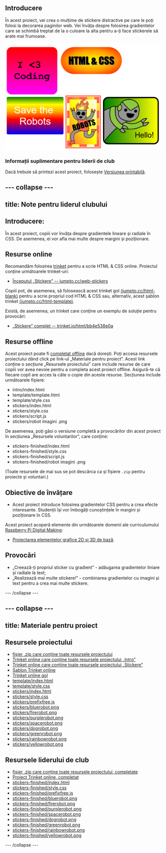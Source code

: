 ## Introducere

În acest proiect, vei crea o mulțime de stickere distractive pe care le poți folosi la decorarea paginilor web. Vei învăța despre folosirea gradientelor care se schimbă treptat de la o culoare la alta pentru a-ți face stickerele să arate mai frumoase.

![screenshot](images/stickers-finished.png)

### Informații suplimentare pentru liderii de club

Dacă trebuie să printezi acest proiect, folosește [Versiunea printabilă](https://projects.raspberrypi.org/en/projects/stickers/print).

## \--- collapse \---

## title: Note pentru liderul clubului

## Introducere:

În acest proiect, copiii vor învăța despre gradientele lineare și radiale în CSS. De asemenea, ei vor afla mai multe despre margini și poziționare.

## Resurse online

Recomandăm folosirea [trinket](https://trinket.io/) pentru a scrie HTML & CSS online. Proiectul conține următoarele trinket-uri:

* [Începutul „Stickere” -- jumpto.cc/web-stickers](http://jumpto.cc/web-stickers)

Copiii pot, de asemenea, să folosească acest trinket gol [(jumpto.cc/html-blank)](http://jumpto.cc/html-blank) pentru a scrie propriul cod HTML & CSS sau, alternativ, acest șablon trinket [(jumpto.cc/html-template)](http://jumpto.cc/html-template).

Există, de asemenea, un trinket care conține un exemplu de soluție pentru provocări:

* [„Stickere” complet -- trinket.io/html/bb4e538e0a](https://trinket.io/html/bb4e538e0a)

## Resurse offline

Acest proiect poate fi [completat offline](https://www.codeclubprojects.org/en-GB/resources/webdev-working-offline/) dacă dorești. Poți accesa resursele proiectului dând click pe link-ul „Materiale pentru proiect”. Acest link conține o secțiune „Resursele proiectului” care include resurse de care copiii vor avea nevoie pentru a completa acest proiect offline. Asigură-te că fiecare copil are acces la câte o copie din aceste resurse. Secțiunea include următoarele fișiere:

* intro/index.html
* template/template.html
* template/style.css
* stickers/index.html
* stickers/style.css
* stickers/script.js
* stickers/robot imagini .png

De asemenea, poți găsi o versiune completă a provocărilor din acest proiect în secțiunea „Resursele voluntarilor”, care conține:

* stickers-finished/index.html
* stickers-finished/style.css
* stickers-finished/script.js
* stickers-finished/robot imagini .png

(Toate resursele de mai sus se pot descărca ca și fișiere `.zip` pentru proiecte și voluntari.)

## Obiective de învățare

* Acest proiect introduce folosirea gradientelor CSS pentru a crea efecte interesante. Studenții își vor îmbogăți cunoștințele în margini și poziționare în CSS. 

Acest proiect acoperă elemente din următoarele domenii ale curriculumului [Raspberry Pi Digital Making](http://rpf.io/curriculum):

* [Proiectarea elementelor grafice 2D și 3D de bază](https://www.raspberrypi.org/curriculum/design/creator).

## Provocări

* „Creează-ți propriul sticker cu gradient” - adăugarea gradientelor liniare și radiale la text;
* „Realizează mai multe stickere!” - combinarea gradientelor cu imagini și text pentru a crea mai multe stickere.

\--- /collapse \---

## \--- collapse \---

## title: Materiale pentru proiect

## Resursele proiectului

* [fișier .zip care conține toate resursele proiectului](resources/stickers-project-resources.zip)
* [Trinket online care conține toate resursele proiectului „Intro”](http://jumpto.cc/web-intro)
* [Trinket online care conține toate resursele proiectului „Stickere”](http://jumpto.cc/web-stickers)
* [Șablon Trinket online](http://jumpto.cc/trinket-template)
* [Trinket online gol](http://jumpto.cc/trinket-blank)
* [template/index.html](resources/template-index.html)
* [template/style.css](resources/template-style.css)
* [stickers/index.html](resources/stickers-index.html)
* [stickers/style.css](resources/stickers-style.css)
* [stickers/prefixfree.js](resources/stickers-prefixfree.js)
* [stickers/bluerobot.png](resources/stickers-bluerobot.png)
* [stickers/firerobot.png](resources/stickers-firerobot.png)
* [stickers/purplerobot.png](resources/stickers-purplerobot.png)
* [stickers/spacerobot.png](resources/stickers-spacerobot.png)
* [stickers/dogrobot.png](resources/stickers-dogrobot.png)
* [stickers/greenrobot.png](resources/stickers-greenrobot.png)
* [stickers/rainbowrobot.png](resources/stickers-rainbowrobot.png)
* [stickers/yellowrobot.png](resources/stickers-yellowrobot.png)

## Resursele liderului de club

* [fișier .zip care conține toate resursele proiectului, completate](resources/stickers-volunteer-resources.zip)
* [Proiect Trinket online, completat](https://trinket.io/html/bb4e538e0a)
* [stickers-finished/index.html](resources/stickers-finished-index.html)
* [stickers-finished/style.css](resources/stickers-finished-style.css)
* [stickers-finished/prefixfree.js](resources/stickers-finished-prefixfree.js)
* [stickers-finished/bluerobot.png](resources/stickers-finished-bluerobot.png)
* [stickers-finished/firerobot.png](resources/stickers-finished-firerobot.png)
* [stickers-finished/purplerobot.png](resources/stickers-finished-purplerobot.png)
* [stickers-finished/spacerobot.png](resources/stickers-finished-spacerobot.png)
* [stickers-finished/dogrobot.png](resources/stickers-finished-dogrobot.png)
* [stickers-finished/greenrobot.png](resources/stickers-finished-greenrobot.png)
* [stickers-finished/rainbowrobot.png](resources/stickers-finished-rainbowrobot.png)
* [stickers-finished/yellowrobot.png](resources/stickers-finished-yellowrobot.png)

\--- /collapse \---